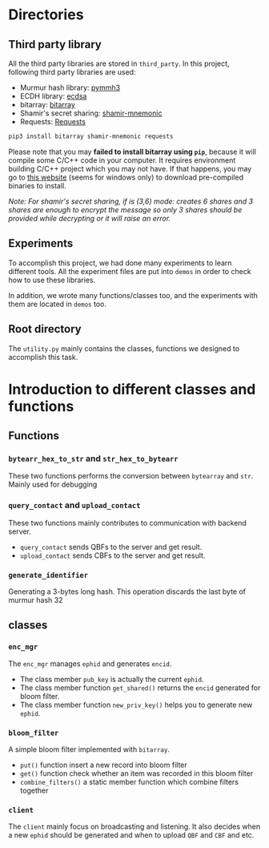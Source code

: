 # Directories

## Third party library

All the third party libraries are stored in `third_party`.
In this project, following third party libraries are used:

+ Murmur hash library: [pymmh3](https://github.com/wc-duck/pymmh3)
+ ECDH library: [ecdsa](https://github.com/tlsfuzzer/python-ecdsa)
+ bitarray: [bitarray](https://pypi.org/project/bitarray/)
+ Shamir's secret sharing: [shamir-mnemonic](https://github.com/trezor/python-shamir-mnemonic)
+ Requests: [Requests](https://docs.python-requests.org/en/master/)

```bash
pip3 install bitarray shamir-mnemonic requests
```

Please note that you may **failed to install bitarray using `pip`**, because it will compile some C/C++ code in your computer. It requires environment building C/C++ project which you may not have. If that happens, you may go to [this website](https://www.lfd.uci.edu/~gohlke/pythonlibs/#bitarray) (seems for windows only) to download pre-compiled binaries to install.

*Note: For shamir's secret sharing, if is (3,6) mode: creates 6 shares and 3 shares are enough to encrypt the message so only 3 shares should be provided while decrypting or it will raise an error.*

## Experiments

To accomplish this project, we had done many experiments to learn different tools. All the experiment files are put into `demos` in order to check how to use these libraries. 

In addition, we wrote many functions/classes too, and the experiments with them are located in `demos` too.

## Root directory

The `utility.py` mainly contains the classes, functions we designed to accomplish this task.


# Introduction to different classes and functions

## Functions

### `bytearr_hex_to_str` and `str_hex_to_bytearr`

These two functions performs the conversion between `bytearray` and `str`. Mainly used for debugging


### `query_contact` and `upload_contact`

These two functions mainly contributes to communication with backend server.

+ `query_contact` sends QBFs to the server and get result.
+ `upload_contact` sends CBFs to the server and get result.


### `generate_identifier`

Generating a 3-bytes long hash. This operation discards the last byte of murmur hash 32

## classes

### `enc_mgr`

The `enc_mgr` manages `ephid` and generates `encid`. 

+ The class member `pub_key` is actually the current `ephid`. 
+ The class member function `get_shared()` returns the `encid` generated for bloom filter.
+ The class member function `new_priv_key()` helps you to generate new `ephid`.

### `bloom_filter`

A simple bloom filter implemented with `bitarray`. 

+ `put()` function insert a new record into bloom filter
+ `get()` function check whether an item was recorded in this bloom filter
+ `combine_filters()` a static member function which combine filters together

### `client`  

The `client` mainly focus on broadcasting and listening. It also decides when a new `ephid` should be generated and when to upload `QBF` and `CBF` and etc.
